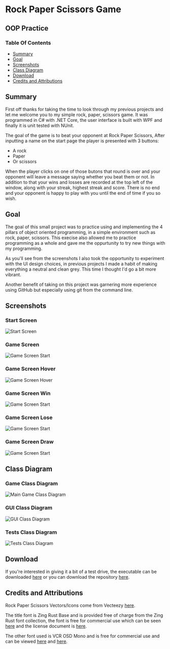 # Rock Paper Scissors Game #
## OOP Practice ##

### Table Of Contents ###
* [Summary](https://github.com/AlexGriffinGit/Rock-Paper-Scissors-OOP/blob/main/README.md#summary)
* [Goal](https://github.com/AlexGriffinGit/Rock-Paper-Scissors-OOP/blob/main/README.md#goal)
* [Screenshots](https://github.com/AlexGriffinGit/Rock-Paper-Scissors-OOP/blob/main/README.md#screenshots)
* [Class Diagram](https://github.com/AlexGriffinGit/Rock-Paper-Scissors-OOP/blob/main/README.md#class-diagram)
* [Download](https://github.com/AlexGriffinGit/Rock-Paper-Scissors-OOP/blob/main/README.md#download)
* [Credits and Attributions](https://github.com/AlexGriffinGit/Rock-Paper-Scissors-OOP/blob/main/README.md#credits-and-attributions)

## Summary ##
First off thanks for taking the time to look through my previous projects and let me welcome you to my simple rock, paper, scissors game. It was programmed in C# with .NET Core, the user interface is built with WPF and finally it is unit tested with NUnit. 

The goal of the game is to beat your opponent at Rock Paper Scissors, After inputting a name on the start page the player is presented with 3 buttons:
- A rock
- Paper
- Or scissors

When the player clicks on one of those butons that round is over and your opponent will leave a message saying whether you beat them or not. In addition to that your wins and losses are recorded at the top left of the window, along with your streak, highest streak and score. There is no end and your opponent is happy to play with you until the end of time if you so wish.

## Goal ##
The goal of this small project was to practice using and implementing the 4 pillars of object oriented programming, in a simple environment such as rock, paper, scissors. This execise also allowed me to practice programming as a whole and gave me the oppurtunity to try new things with my programming.

As you'll see from the screenshots I also took the opportunity to experiment with the UI design choices, in previous projects I made a habit of making everything a neutral and clean grey. This time I thought I'd go a bit more vibrant.

Another benefit of taking on this project was garnering more experience using GitHub but especially using git from the command line.

## Screenshots ##
### Start Screen ###
![Start Screen](/Images/StartScreen.webp)
### Game Screen ###
![Game Screen Start](/Images/GameScreen.webp)
### Game Screen Hover ###
![Game Screen Hover](/Images/GameScreenHover.webp)
### Game Screen Win ###
![Game Screen Start](/Images/GameScreenWin.webp)
### Game Screen Lose ###
![Game Screen Start](/Images/GameScreenLost.webp)
### Game Screen Draw ###
![Game Screen Start](/Images/GameScreenDraw.webp)


## Class Diagram ##
### Game Class Diagram ###
![Main Game Class Diagram](/Images/GameClassDiagram.webp)
### GUI Class Diagram ###
![GUI Class Diagram](/Images/GUIClassDiagram.webp)
### Tests Class Diagram ###
![Tests Class Diagram](/Images/TestsClassDiagram.webp)

## Download ##
If you're interested in giving it a bit of a test drive, the executable can be downloaded [here](https://github.com/AlexGriffinGit/Rock-Paper-Scissors-OOP/raw/main/Rock%20Paper%20Scissors.exe) or you can download the repository [here](https://github.com/AlexGriffinGit/Rock-Paper-Scissors-OOP/archive/main.zip).

## Credits and Attributions ##
Rock Paper Scissors Vectors/Icons come from Vecteezy [here](https://www.vecteezy.com/free-vector/rock-paper-scissors).

The title font is Zing Rust Base and is provided free of charge from the Zing Rust font collection, the font is free for commercial use which can be seen [here](https://www.1001fonts.com/zing-font.html) and the license document is [here](https://github.com/AlexGriffinGit/Rock-Paper-Scissors-OOP/blob/main/EULA%20Free%20Font%20License%20Ver.%202.0.pdf).

The other font used is VCR OSD Mono and is free for commercial use and can be viewed [here](https://fontmeme.com/fonts/vcr-osd-mono-font/) and [here](https://www.dafont.com/vcr-osd-mono.font).

